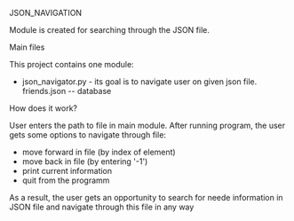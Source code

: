 JSON_NAVIGATION

Module is created for searching through the JSON file.

Main files

This project contains one module:
- json_navigator.py - its goal is to navigate user on given json file.
friends.json -- database

How does it work?

User enters the path to file in main module. After running program, the user
gets some options to navigate through file:
- move forward in file (by index of  element)
- move back in file (by entering '-1')
- print current information
- quit from the programm

As a result, the user gets an opportunity to search for neede information
in JSON file and navigate through this file in any way